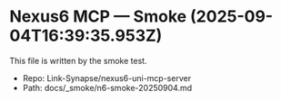 # Nexus6 MCP — Smoke (2025-09-04T16:39:35.953Z)

This file is written by the smoke test.
- Repo: Link-Synapse/nexus6-uni-mcp-server
- Path: docs/_smoke/n6-smoke-20250904.md